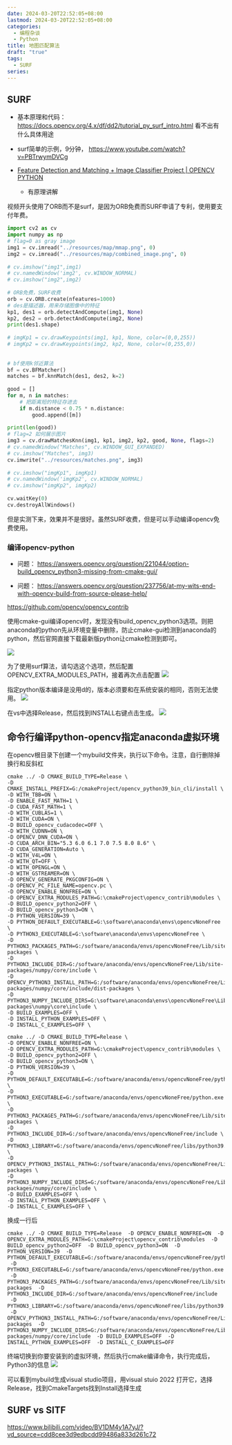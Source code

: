 ```yaml
---
date: 2024-03-20T22:52:05+08:00
lastmod: 2024-03-20T22:52:05+08:00
categories:
  - 编程杂谈
  - Python
title: 地图匹配算法
draft: "true"
tags:
  - SURF
series:
---
```


## SURF

- 基本原理和代码： https://docs.opencv.org/4.x/df/dd2/tutorial_py_surf_intro.html
看不出有什么具体用途

- surf简单的示例，9分钟， https://www.youtube.com/watch?v=PBTrwymDVCg

- [Feature Detection and Matching + Image Classifier Project | OPENCV PYTHON](https://www.youtube.com/watch?v=nnH55-zD38I)
	- 有原理讲解

视频开头使用了ORB而不是surf，是因为ORB免费而SURF申请了专利，使用要支付年费。

```python
import cv2 as cv  
import numpy as np  
# flag=0 as gray image  
img1 = cv.imread("../resources/map/mmap.png", 0)  
img2 = cv.imread("../resources/map/combined_image.png", 0)  
  
# cv.imshow("img1",img1)  
# cv.namedWindow('img2', cv.WINDOW_NORMAL)  
# cv.imshow("img2",img2)  
  
# ORB免费，SURF收费  
orb = cv.ORB.create(nfeatures=1000)  
# des是描述器，用来存储图像中的特征  
kp1, des1 = orb.detectAndCompute(img1, None)  
kp2, des2 = orb.detectAndCompute(img2, None)  
print(des1.shape)  
  
# imgKp1 = cv.drawKeypoints(img1, kp1, None, color=(0,0,255))  
# imgKp2 = cv.drawKeypoints(img2, kp2, None, color=(0,255,0))  
  
  
# bf使用k邻近算法  
bf = cv.BFMatcher()  
matches = bf.knnMatch(des1, des2, k=2)  
  
good = []  
for m, n in matches:  
    # 把距离短的特征存进去  
    if m.distance < 0.75 * n.distance:  
        good.append([m])  
  
print(len(good))  
# flag=2 如何展示图片  
img3 = cv.drawMatchesKnn(img1, kp1, img2, kp2, good, None, flags=2)  
# cv.namedWindow("Matches", cv.WINDOW_GUI_EXPANDED)  
# cv.imshow("Matches", img3)  
cv.imwrite("../resources/matches.png", img3)  
  
# cv.imshow("imgKp1", imgKp1)  
# cv.namedWindow('imgKp2', cv.WINDOW_NORMAL)  
# cv.imshow("imgKp2", imgKp2)  
  
cv.waitKey(0)  
cv.destroyAllWindows()
```

但是实测下来，效果并不是很好。虽然SURF收费，但是可以手动编译opencv免费使用。
### 编译opencv-python
- 问题： https://answers.opencv.org/question/221044/option-build_opencv_python3-missing-from-cmake-gui/

- 问题： https://answers.opencv.org/question/237756/at-my-wits-end-with-opencv-build-from-source-please-help/

https://github.com/opencv/opencv_contrib

使用cmake-gui编译opencv时，发现没有build_opencv_python3选项。则把anaconda的python先从环境变量中删除，防止cmake-gui检测到anaconda的python，然后官网直接下载最新版python让cmake检测到即可。


![](Pasted%20image%2020240321062844.png)

为了使用surf算法，请勾选这个选项，然后配置OPENCV_EXTRA_MODULES_PATH，接着再次点击配置
![](Pasted%20image%2020240321062933.png)

指定python版本编译是没用d的，版本必须要和在系统安装的相同，否则无法使用。
![](Pasted%20image%2020240321072941.png)


在vs中选择Release，然后找到INSTALL右键点击生成。
![](Pasted%20image%2020240321063048.png)



## 命令行编译python-opencv指定anaconda虚拟环境
在opencv根目录下创建一个mybuild文件夹，执行以下命令。注意，自行删除掉换行和反斜杠


```
cmake ../ -D CMAKE_BUILD_TYPE=Release \  
-D CMAKE_INSTALL_PREFIX=G:/cmakeProject/opencv_python39_bin_cli/install \  
-D WITH_TBB=ON \  
-D ENABLE_FAST_MATH=1 \  
-D CUDA_FAST_MATH=1 \  
-D WITH_CUBLAS=1 \  
-D WITH_CUDA=ON \  
-D BUILD_opencv_cudacodec=OFF \  
-D WITH_CUDNN=ON \  
-D OPENCV_DNN_CUDA=ON \  
-D CUDA_ARCH_BIN="5.3 6.0 6.1 7.0 7.5 8.0 8.6" \  
-D CUDA_GENERATION=Auto \  
-D WITH_V4L=ON \  
-D WITH_QT=OFF \  
-D WITH_OPENGL=ON \  
-D WITH_GSTREAMER=ON \  
-D OPENCV_GENERATE_PKGCONFIG=ON \  
-D OPENCV_PC_FILE_NAME=opencv.pc \  
-D OPENCV_ENABLE_NONFREE=ON \  
-D OPENCV_EXTRA_MODULES_PATH=G:\cmakeProject\opencv_contrib\modules \  
-D BUILD_opencv_python2=OFF \  
-D BUILD_opencv_python3=ON \  
-D PYTHON_VERSION=39 \  
-D PYTHON_DEFAULT_EXECUTABLE=G:\software\anaconda\envs\opencvNoneFree \  
-D PYTHON3_EXECUTABLE=G:\software\anaconda\envs\opencvNoneFree \  
-D PYTHON3_PACKAGES_PATH=G:/software/anaconda/envs/opencvNoneFree/Lib/site-packages \  
-D PYTHON3_INCLUDE_DIR=G:/software/anaconda/envs/opencvNoneFree/Lib/site-packages/numpy/core/include \  
-D OPENCV_PYTHON3_INSTALL_PATH=G:/software/anaconda/envs/opencvNoneFree/Lib/site-packages/numpy/core/include/dist-packages \  
-D PYTHON3_NUMPY_INCLUDE_DIRS=G:\software\anaconda\envs\opencvNoneFree\Lib\site-packages\numpy\core\include \  
-D BUILD_EXAMPLES=OFF \  
-D INSTALL_PYTHON_EXAMPLES=OFF \  
-D INSTALL_C_EXAMPLES=OFF \
```



```
cmake ../ -D CMAKE_BUILD_TYPE=Release \
-D OPENCV_ENABLE_NONFREE=ON \
-D OPENCV_EXTRA_MODULES_PATH=G:\cmakeProject\opencv_contrib\modules \
-D BUILD_opencv_python2=OFF \
-D BUILD_opencv_python3=ON \
-D PYTHON_VERSION=39 \
-D PYTHON_DEFAULT_EXECUTABLE=G:/software/anaconda/envs/opencvNoneFree/python.exe \
-D PYTHON3_EXECUTABLE=G:/software/anaconda/envs/opencvNoneFree/python.exe \
-D PYTHON3_PACKAGES_PATH=G:/software/anaconda/envs/opencvNoneFree/Lib/site-packages \
-D PYTHON3_INCLUDE_DIR=G:/software/anaconda/envs/opencvNoneFree/include \
-D PYTHON3_LIBRARY=G:/software/anaconda/envs/opencvNoneFree/libs/python39.lib \
-D OPENCV_PYTHON3_INSTALL_PATH=G:/software/anaconda/envs/opencvNoneFree/Lib/site-packages \
-D PYTHON3_NUMPY_INCLUDE_DIRS=G:/software/anaconda/envs/opencvNoneFree/Lib/site-packages/numpy/core/include \
-D BUILD_EXAMPLES=OFF \
-D INSTALL_PYTHON_EXAMPLES=OFF \
-D INSTALL_C_EXAMPLES=OFF \
```

换成一行后
```
cmake ../ -D CMAKE_BUILD_TYPE=Release  -D OPENCV_ENABLE_NONFREE=ON  -D OPENCV_EXTRA_MODULES_PATH=G:\cmakeProject\opencv_contrib\modules  -D BUILD_opencv_python2=OFF  -D BUILD_opencv_python3=ON  -D PYTHON_VERSION=39  -D PYTHON_DEFAULT_EXECUTABLE=G:/software/anaconda/envs/opencvNoneFree/python.exe  -D PYTHON3_EXECUTABLE=G:/software/anaconda/envs/opencvNoneFree/python.exe  -D PYTHON3_PACKAGES_PATH=G:/software/anaconda/envs/opencvNoneFree/Lib/site-packages  -D PYTHON3_INCLUDE_DIR=G:/software/anaconda/envs/opencvNoneFree/include  -D PYTHON3_LIBRARY=G:/software/anaconda/envs/opencvNoneFree/libs/python39.lib  -D OPENCV_PYTHON3_INSTALL_PATH=G:/software/anaconda/envs/opencvNoneFree/Lib/site-packages  -D PYTHON3_NUMPY_INCLUDE_DIRS=G:/software/anaconda/envs/opencvNoneFree/Lib/site-packages/numpy/core/include  -D BUILD_EXAMPLES=OFF  -D INSTALL_PYTHON_EXAMPLES=OFF  -D INSTALL_C_EXAMPLES=OFF
```

终端切换到你要安装到的虚拟环境，然后执行cmake编译命令，执行完成后，Python3的信息
![](Pasted%20image%2020240412231704.png)


可以看到mybuild生成visual studio项目，用visual stuio 2022 打开它，选择Release，找到CmakeTargets找到Install选择生成


## SURF vs SITF
https://www.bilibili.com/video/BV1DM4y1A7yJ/?vd_source=cdd8cee3d9edbcdd99486a833d261c72